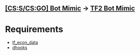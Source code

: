 ## [[CS:S/CS:GO] Bot Mimic](https://forums.alliedmods.net/showthread.php?t=164148) -> [TF2 Bot Mimic](https://github.com/whooyet/TF2-BotMiMic)

# Requirements
- [tf_econ_data](https://forums.alliedmods.net/showthread.php?t=315011)
- [dhooks](https://forums.alliedmods.net/showpost.php?p=2588686&postcount=589)
